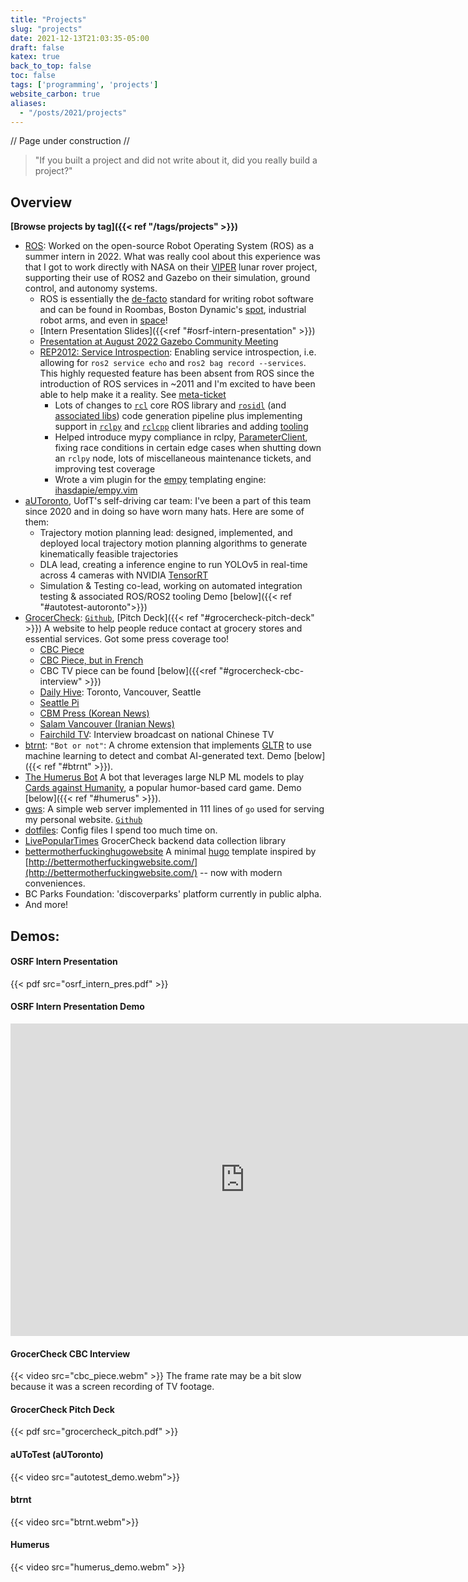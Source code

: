 ```yaml
---
title: "Projects"
slug: "projects"
date: 2021-12-13T21:03:35-05:00
draft: false
katex: true
back_to_top: false
toc: false
tags: ['programming', 'projects']
website_carbon: true
aliases:
  - "/posts/2021/projects"
---
```


// Page under construction //   

> "If you built a project and did not write about it, did you really build a project?"

## Overview
**[Browse projects by tag]({{< ref "/tags/projects" >}})**
- [ROS](https://www.ros.org/): Worked on the open-source Robot Operating System (ROS) as a summer intern in 2022. What was really cool about this experience was that I got to work directly with NASA on their [VIPER](https://www.nasa.gov/viper/) lunar rover project, supporting their use of ROS2 and Gazebo on their simulation, ground control, and autonomy systems.
  - ROS is essentially the [de-facto](http://www.cse.sc.edu/~jokane/agitr/) standard for writing robot software and can be found in Roombas, Boston Dynamic's [spot](http://wiki.ros.org/Robots/Spot), industrial robot arms, and even in [space](https://www.openrobotics.org/blog/2022/2/2/rosinspace)!
  - [Intern Presentation Slides]({{<ref "#osrf-intern-presentation" >}})
  - [Presentation at August 2022 Gazebo Community Meeting](https://youtu.be/3qIYnQmpa1Q?t=2501)
  - [REP2012: Service Introspection](https://github.com/ros-infrastructure/rep/pull/360): Enabling service introspection, i.e. allowing for `ros2 service echo` and `ros2 bag record --services`. This highly requested feature has been absent from ROS since the introduction of ROS services in ~2011 and I'm excited to have been able to help make it a reality. See [meta-ticket](https://github.com/ros2/ros2/issues/1285)
    - Lots of changes to [`rcl`](https://github.com/ros2/rcl/pull/997) core ROS library and [`rosidl`](https://github.com/ros2/rosidl/pull/700) (and [associated libs](https://github.com/ros2/rosidl_typesupport/pull/127)) code generation pipeline plus implementing support in [`rclpy`](https://github.com/ros2/rclpy/pull/988) and [`rclcpp`](https://github.com/ros2/rclcpp/pull/1985) client libraries and adding [tooling](https://github.com/ros2/ros2cli/pull/745)
    - Helped introduce mypy compliance in rclpy, [ParameterClient](https://github.com/ros2/rclpy/pull/959), fixing race conditions in certain edge cases when shutting down an `rclpy` node, lots of miscellaneous maintenance tickets, and improving test coverage
    - Wrote a vim plugin for the [empy](http://www.alcyone.com/software/empy/) templating engine: [ihasdapie/empy.vim](https://github.com/ihasdapie/empy.vim)
- [aUToronto](https://www.autodrive.utoronto.ca/), UofT's self-driving car team: I've been a part of this team since 2020 and in doing so have worn many hats. Here are some of them:
  - Trajectory motion planning lead: designed, implemented, and deployed local trajectory motion planning algorithms to generate kinematically feasible trajectories
  - DLA lead, creating a inference engine to run YOLOv5 in real-time across 4 cameras with NVIDIA [TensorRT](https://github.com/NVIDIA/TensorRT/)
  - Simulation & Testing co-lead, working on automated integration testing & associated ROS/ROS2 tooling Demo [below]({{< ref "#autotest-autoronto">}})
- [GrocerCheck](https://grocercheck.ca/): [`Github`](https://github.com/GrocerCheck/GrocerCheck), [Pitch Deck]({{< ref "#grocercheck-pitch-deck" >}})  A website to help people reduce contact at grocery stores and essential services.  Got some press coverage too!
     - [CBC Piece](https://www.cbc.ca/news/canada/british-columbia/bc-youth-entrepreneurs-covid19-1.5784637)
     - [CBC Piece, but in French](https://ici.radio-canada.ca/nouvelle/1746337/emploi-pandemie-entrepreneuriat-bakd-grocercheck)
     - CBC TV piece can be found [below]({{<ref "#grocercheck-cbc-interview" >}})
     - [Daily Hive](https://dailyhive.com/seattle/new-website-grocercheck-seattle): Toronto, Vancouver, Seattle
     - [Seattle Pi](https://www.seattlepi.com/coronavirus/article/new-website-checks-grocery-store-crowds-capacity-15297891.php)
     - [CBM Press (Korean News)](https://cbmpress.com/bbs/board.php?bo_table=vnews&wr_id=5388&sst=wr_hit&sod=asc&sop=and&page=71)
     - [Salam Vancouver (Iranian News)](https://www.salamvancouver.com/news/vancouver-and-bc-news/grocercheck-%D8%A8%D9%87-%D8%B4%D9%85%D8%A7-%D8%A7%D9%85%DA%A9%D8%A7%D9%86-%D9%85%DB%8C-%D8%AF%D9%87%D8%AF-%D8%AA%D8%A7-%D8%A8%D8%B1-%D9%81%D8%B1%D9%88%D8%B4%DA%AF%D8%A7%D9%87-%D9%87%D8%A7%DB%8C/)
     - [Fairchild TV](https://www.fairchildtv.com/): Interview broadcast on national Chinese TV
- [btrnt](https://github.com/btrnt): `"Bot or not"`: A chrome extension that implements [GLTR](http://gltr.io/) to use machine learning to detect and combat AI-generated text. Demo [below]({{< ref "#btrnt" >}}).
- [The Humerus Bot](https://github.com/UTMIST/humerus) A bot that leverages large NLP ML models to play [Cards against Humanity](https://www.cardsagainsthumanity.com/), a popular humor-based card game. Demo [below]({{< ref "#humerus" >}}).
- [gws](https://chenbrian.ca/posts/2021/12/go-web-server/): A simple web server implemented in 111 lines of `go` used for serving my personal website. [`Github`](https://github.com/ihasdapie/gws)
- [dotfiles](https://github.com/ihasdapie/dotfiles): Config files I spend too much time on.
- [LivePopularTimes](https://github.com/GrocerCheck/LivePopularTimes) GrocerCheck backend data collection library
- [bettermotherfuckinghugowebsite](https://github.com/ihasdapie/bettermotherfuckinghugowebsite/) A minimal [hugo](https://gohugo.io) template inspired by [http://bettermotherfuckingwebsite.com/](http://bettermotherfuckingwebsite.com/) -- now with modern conveniences.
- BC Parks Foundation: 'discoverparks' platform currently in public alpha.
- And more!


## Demos:

#### OSRF Intern Presentation
{{< pdf src="osrf_intern_pres.pdf" >}}

#### OSRF Intern Presentation Demo
<iframe width="750" height="500" src="https://www.youtube.com/embed/3qIYnQmpa1Q" title="YouTube video player" frameborder="0" allow="accelerometer; autoplay; clipboard-write; encrypted-media; gyroscope; picture-in-picture" allowfullscreen></iframe>

#### GrocerCheck CBC Interview
{{< video src="cbc_piece.webm" >}}
The frame rate may be a bit slow because it was a screen recording of TV footage.

#### GrocerCheck Pitch Deck
{{< pdf src="grocercheck_pitch.pdf" >}}



#### aUToTest (aUToronto)
{{< video src="autotest_demo.webm">}}


#### btrnt
{{< video src="btrnt.webm">}}


#### Humerus
{{< video src="humerus_demo.webm" >}}



